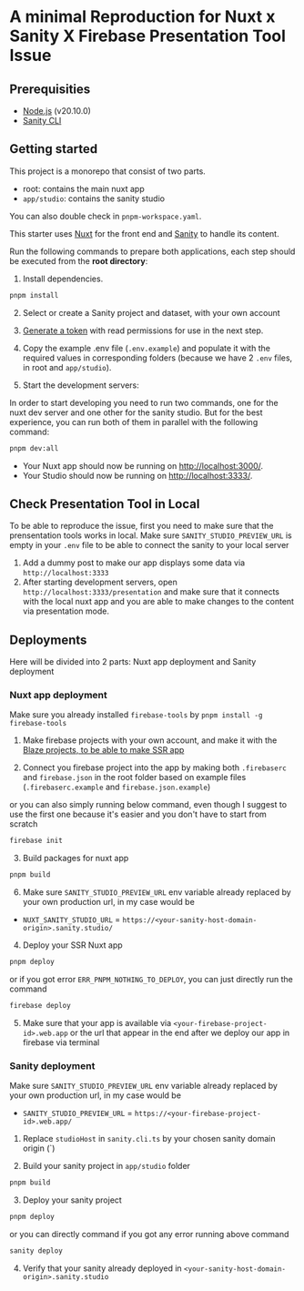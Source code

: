 # A minimal Reproduction for Nuxt x Sanity X Firebase Presentation Tool Issue

## Prerequisities

- [Node.js](https://nodejs.org/en/) (v20.10.0)
- [Sanity CLI](https://www.sanity.io/docs/getting-started-with-sanity-cli)

## Getting started

This project is a monorepo that consist of two parts.

- root: contains the main nuxt app
- `app/studio`: contains the sanity studio

You can also double check in `pnpm-workspace.yaml`.

This starter uses [Nuxt](https://nuxt.com/) for the front end and [Sanity](https://www.sanity.io/) to handle its content.

Run the following commands to prepare both applications, each step should be executed from the **root directory**:

1. Install dependencies.

```sh
pnpm install
```

2. Select or create a Sanity project and dataset, with your own account

3. [Generate a token](https://www.sanity.io/docs/http-auth#4c21d7b829fe) with read permissions for use in the next step.

4. Copy the example .env file (`.env.example`) and populate it with the required values in corresponding folders (because we have 2 `.env` files, in root and `app/studio`).

5.  Start the development servers:

In order to start developing you need to run two commands, one for the nuxt dev server and one other for the sanity studio. But for the best experience, you can run both of them in parallel with the following command:

```bash
pnpm dev:all
```

- Your Nuxt app should now be running on [http://localhost:3000/](http://localhost:3000/).
- Your Studio should now be running on [http://localhost:3333/](http://localhost:3333/).

## Check Presentation Tool in Local

To be able to reproduce the issue, first you need to make sure that the prensentation tools works in local. Make sure `SANITY_STUDIO_PREVIEW_URL` is empty in your `.env` file to be able to connect the sanity to your local server

1. Add a dummy post to make our app displays some data via `http://localhost:3333`
2. After starting development servers, open `http://localhost:3333/presentation` and make sure that it connects with the local nuxt app and you are able to make changes to the content via presentation mode.

## Deployments

Here will be divided into 2 parts: Nuxt app deployment and Sanity deployment

### Nuxt app deployment

Make sure you already installed `firebase-tools` by `pnpm install -g firebase-tools`

1. Make firebase projects with your own account, and make it with the [Blaze projects, to be able to make SSR app](https://nitro.build/deploy/providers/firebase)

2. Connect you firebase project into the app by making both `.firebaserc` and `firebase.json` in the root folder based on example files (`.firebaserc.example` and `firebase.json.example`)

or you can also simply running below command, even though I suggest to use the first one because it's easier and you don't have to start from scratch 
```bash
firebase init
``` 

3. Build packages for nuxt app
```bash
pnpm build
```

6. Make sure `SANITY_STUDIO_PREVIEW_URL` env variable already replaced by your own production url, in my case would be

- `NUXT_SANITY_STUDIO_URL` = `https://<your-sanity-host-domain-origin>.sanity.studio/`


4. Deploy your SSR Nuxt app
```bash
pnpm deploy
```

or if you got error `ERR_PNPM_NOTHING_TO_DEPLOY`, you can just directly run the command
```bash
firebase deploy
```

5. Make sure that your app is available via `<your-firebase-project-id>.web.app` or the url that appear in the end after we deploy our app in firebase via terminal

### Sanity deployment
Make sure `SANITY_STUDIO_PREVIEW_URL` env variable already replaced by your own production url, in my case would be
- `SANITY_STUDIO_PREVIEW_URL` = `https://<your-firebase-project-id>.web.app/`

1. Replace `studioHost` in `sanity.cli.ts` by your chosen sanity domain origin (`)

2. Build your sanity project in `app/studio` folder
```bash
pnpm build
```

3. Deploy your sanity project
```bash
pnpm deploy
```

or you can directly command if you got any error running above command
```bash
sanity deploy
```

4. Verify that your sanity already deployed in `<your-sanity-host-domain-origin>.sanity.studio`